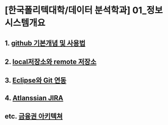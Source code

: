 # [한국폴리텍대학/데이터 분석학과] 01_정보시스템개요


## 1. [github 기본개념 및 사용법](https://github.com/hennylee/kopo-01-github/blob/main/2021-03-03-github-01.md)

## 2. [local저장소와 remote 저장소](https://github.com/hennylee/kopo-01-github/blob/main/2021-03-03-github-02.md)

## 3. [Eclipse와 Git 연동](https://github.com/hennylee/kopo-01-github/blob/main/2021-03-04-github-03.md)

## 4. [Atlanssian JIRA]()

## etc. [금융권 아키텍쳐](https://github.com/hennylee/kopo-01-github/blob/main/2021-03-05-financial-architecture.md)

